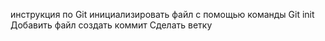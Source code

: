 инструкция по Git
инициализировать файл с помощью команды Git init
Добавить файл
создать коммит
Сделать ветку